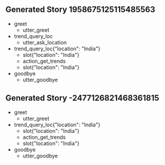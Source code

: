 ## Generated Story 1958675125115485563
* greet
    - utter_greet
* trend_query_loc
    - utter_ask_location
* trend_query_loc{"location": "India"}
    - slot{"location": "India"}
    - action_get_trends
    - slot{"location": "India"}
* goodbye
    - utter_goodbye

## Generated Story -2477126821468361815
* greet
    - utter_greet
* trend_query_loc{"location": "India"}
    - slot{"location": "India"}
    - action_get_trends
    - slot{"location": "India"}
* goodbye
    - utter_goodbye

